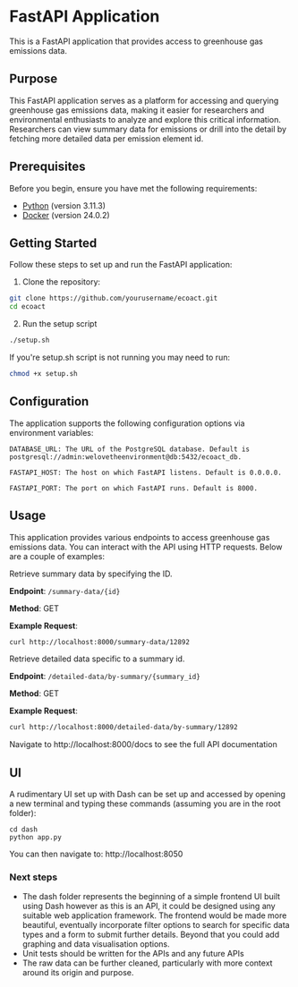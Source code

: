 # FastAPI Application

This is a FastAPI application that provides access to greenhouse gas emissions data.

## Purpose

This FastAPI application serves as a platform for accessing and querying greenhouse gas emissions data, making it easier for researchers and environmental enthusiasts to analyze and explore this critical information. Researchers can view summary data for emissions or drill into the detail by fetching more detailed data per emission element id.

## Prerequisites

Before you begin, ensure you have met the following requirements:

- [Python](https://www.python.org/) (version 3.11.3)
- [Docker](https://www.docker.com/) (version 24.0.2)

## Getting Started

Follow these steps to set up and run the FastAPI application:

1. Clone the repository:

```bash
git clone https://github.com/yourusername/ecoact.git
cd ecoact
```

2. Run the setup script

```bash
./setup.sh
```

If you're setup.sh script is not running you may need to run:
```bash
chmod +x setup.sh
```

## Configuration

The application supports the following configuration options via environment variables:
```
DATABASE_URL: The URL of the PostgreSQL database. Default is postgresql://admin:welovetheenvironment@db:5432/ecoact_db.

FASTAPI_HOST: The host on which FastAPI listens. Default is 0.0.0.0.

FASTAPI_PORT: The port on which FastAPI runs. Default is 8000.
```

## Usage

This application provides various endpoints to access greenhouse gas emissions data. You can interact with the API using HTTP requests. Below are a couple of examples:

Retrieve summary data by specifying the ID.

**Endpoint**: `/summary-data/{id}`

**Method**: GET

**Example Request**:

```bash
curl http://localhost:8000/summary-data/12892
```

Retrieve detailed data specific to a summary id.

**Endpoint**: `/detailed-data/by-summary/{summary_id}`

**Method**: GET

**Example Request**:

```bash
curl http://localhost:8000/detailed-data/by-summary/12892
```

Navigate to http://localhost:8000/docs to see the full API documentation

## UI

A rudimentary UI set up with Dash can be set up and accessed by opening a new terminal and typing these commands (assuming you are in the root folder):
```
cd dash
python app.py
```
You can then navigate to: http://localhost:8050

### Next steps

- The dash folder represents the beginning of a simple frontend UI built using Dash however as this is an API, it could be designed using any suitable web application framework. The frontend would be made more beautiful, eventually incorporate filter options to search for specific data types and a form to submit further details. Beyond that you could add graphing and data visualisation options.
- Unit tests should be written for the APIs and any future APIs
- The raw data can be further cleaned, particularly with more context around its origin and purpose.

